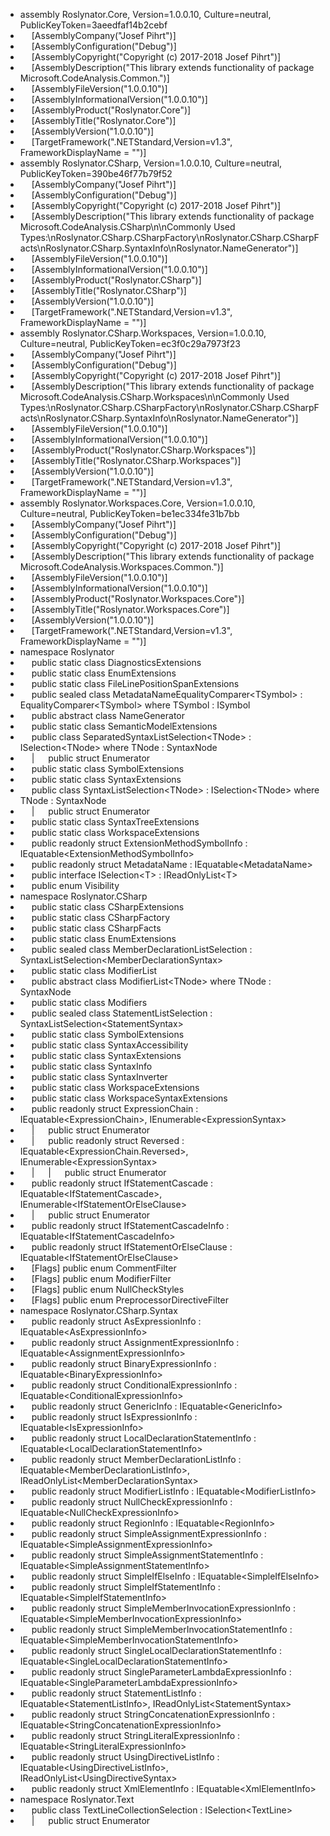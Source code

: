 * assembly Roslynator\.Core, Version=1\.0\.0\.10, Culture=neutral, PublicKeyToken=3aeedfaf14b2cebf
* &emsp; \[AssemblyCompany\("Josef Pihrt"\)\]
* &emsp; \[AssemblyConfiguration\("Debug"\)\]
* &emsp; \[AssemblyCopyright\("Copyright \(c\) 2017\-2018 Josef Pihrt"\)\]
* &emsp; \[AssemblyDescription\("This library extends functionality of package Microsoft\.CodeAnalysis\.Common\."\)\]
* &emsp; \[AssemblyFileVersion\("1\.0\.0\.10"\)\]
* &emsp; \[AssemblyInformationalVersion\("1\.0\.0\.10"\)\]
* &emsp; \[AssemblyProduct\("Roslynator\.Core"\)\]
* &emsp; \[AssemblyTitle\("Roslynator\.Core"\)\]
* &emsp; \[AssemblyVersion\("1\.0\.0\.10"\)\]
* &emsp; \[TargetFramework\("\.NETStandard,Version=v1\.3", FrameworkDisplayName = ""\)\]
* assembly Roslynator\.CSharp, Version=1\.0\.0\.10, Culture=neutral, PublicKeyToken=390be46f77b79f52
* &emsp; \[AssemblyCompany\("Josef Pihrt"\)\]
* &emsp; \[AssemblyConfiguration\("Debug"\)\]
* &emsp; \[AssemblyCopyright\("Copyright \(c\) 2017\-2018 Josef Pihrt"\)\]
* &emsp; \[AssemblyDescription\("This library extends functionality of package Microsoft\.CodeAnalysis\.CSharp\\n\\nCommonly Used Types:\\nRoslynator\.CSharp\.CSharpFactory\\nRoslynator\.CSharp\.CSharpFacts\\nRoslynator\.CSharp\.SyntaxInfo\\nRoslynator\.NameGenerator"\)\]
* &emsp; \[AssemblyFileVersion\("1\.0\.0\.10"\)\]
* &emsp; \[AssemblyInformationalVersion\("1\.0\.0\.10"\)\]
* &emsp; \[AssemblyProduct\("Roslynator\.CSharp"\)\]
* &emsp; \[AssemblyTitle\("Roslynator\.CSharp"\)\]
* &emsp; \[AssemblyVersion\("1\.0\.0\.10"\)\]
* &emsp; \[TargetFramework\("\.NETStandard,Version=v1\.3", FrameworkDisplayName = ""\)\]
* assembly Roslynator\.CSharp\.Workspaces, Version=1\.0\.0\.10, Culture=neutral, PublicKeyToken=ec3f0c29a7973f23
* &emsp; \[AssemblyCompany\("Josef Pihrt"\)\]
* &emsp; \[AssemblyConfiguration\("Debug"\)\]
* &emsp; \[AssemblyCopyright\("Copyright \(c\) 2017\-2018 Josef Pihrt"\)\]
* &emsp; \[AssemblyDescription\("This library extends functionality of package Microsoft\.CodeAnalysis\.CSharp\.Workspaces\\n\\nCommonly Used Types:\\nRoslynator\.CSharp\.CSharpFactory\\nRoslynator\.CSharp\.CSharpFacts\\nRoslynator\.CSharp\.SyntaxInfo\\nRoslynator\.NameGenerator"\)\]
* &emsp; \[AssemblyFileVersion\("1\.0\.0\.10"\)\]
* &emsp; \[AssemblyInformationalVersion\("1\.0\.0\.10"\)\]
* &emsp; \[AssemblyProduct\("Roslynator\.CSharp\.Workspaces"\)\]
* &emsp; \[AssemblyTitle\("Roslynator\.CSharp\.Workspaces"\)\]
* &emsp; \[AssemblyVersion\("1\.0\.0\.10"\)\]
* &emsp; \[TargetFramework\("\.NETStandard,Version=v1\.3", FrameworkDisplayName = ""\)\]
* assembly Roslynator\.Workspaces\.Core, Version=1\.0\.0\.10, Culture=neutral, PublicKeyToken=be1ec334fe31b7bb
* &emsp; \[AssemblyCompany\("Josef Pihrt"\)\]
* &emsp; \[AssemblyConfiguration\("Debug"\)\]
* &emsp; \[AssemblyCopyright\("Copyright \(c\) 2017\-2018 Josef Pihrt"\)\]
* &emsp; \[AssemblyDescription\("This library extends functionality of package Microsoft\.CodeAnalysis\.Workspaces\.Common\."\)\]
* &emsp; \[AssemblyFileVersion\("1\.0\.0\.10"\)\]
* &emsp; \[AssemblyInformationalVersion\("1\.0\.0\.10"\)\]
* &emsp; \[AssemblyProduct\("Roslynator\.Workspaces\.Core"\)\]
* &emsp; \[AssemblyTitle\("Roslynator\.Workspaces\.Core"\)\]
* &emsp; \[AssemblyVersion\("1\.0\.0\.10"\)\]
* &emsp; \[TargetFramework\("\.NETStandard,Version=v1\.3", FrameworkDisplayName = ""\)\]
* namespace Roslynator
* &emsp; public static class DiagnosticsExtensions
* &emsp; public static class EnumExtensions
* &emsp; public static class FileLinePositionSpanExtensions
* &emsp; public sealed class MetadataNameEqualityComparer\<TSymbol> : EqualityComparer\<TSymbol> where TSymbol : ISymbol
* &emsp; public abstract class NameGenerator
* &emsp; public static class SemanticModelExtensions
* &emsp; public class SeparatedSyntaxListSelection\<TNode> : ISelection\<TNode> where TNode : SyntaxNode
* &emsp; \| &emsp; public struct Enumerator
* &emsp; public static class SymbolExtensions
* &emsp; public static class SyntaxExtensions
* &emsp; public class SyntaxListSelection\<TNode> : ISelection\<TNode> where TNode : SyntaxNode
* &emsp; \| &emsp; public struct Enumerator
* &emsp; public static class SyntaxTreeExtensions
* &emsp; public static class WorkspaceExtensions
* &emsp; public readonly struct ExtensionMethodSymbolInfo : IEquatable\<ExtensionMethodSymbolInfo>
* &emsp; public readonly struct MetadataName : IEquatable\<MetadataName>
* &emsp; public interface ISelection\<T> : IReadOnlyList\<T>
* &emsp; public enum Visibility
* namespace Roslynator\.CSharp
* &emsp; public static class CSharpExtensions
* &emsp; public static class CSharpFactory
* &emsp; public static class CSharpFacts
* &emsp; public static class EnumExtensions
* &emsp; public sealed class MemberDeclarationListSelection : SyntaxListSelection\<MemberDeclarationSyntax>
* &emsp; public static class ModifierList
* &emsp; public abstract class ModifierList\<TNode> where TNode : SyntaxNode
* &emsp; public static class Modifiers
* &emsp; public sealed class StatementListSelection : SyntaxListSelection\<StatementSyntax>
* &emsp; public static class SymbolExtensions
* &emsp; public static class SyntaxAccessibility
* &emsp; public static class SyntaxExtensions
* &emsp; public static class SyntaxInfo
* &emsp; public static class SyntaxInverter
* &emsp; public static class WorkspaceExtensions
* &emsp; public static class WorkspaceSyntaxExtensions
* &emsp; public readonly struct ExpressionChain : IEquatable\<ExpressionChain>, IEnumerable\<ExpressionSyntax>
* &emsp; \| &emsp; public struct Enumerator
* &emsp; \| &emsp; public readonly struct Reversed : IEquatable\<ExpressionChain\.Reversed>, IEnumerable\<ExpressionSyntax>
* &emsp; \| &emsp; \| &emsp; public struct Enumerator
* &emsp; public readonly struct IfStatementCascade : IEquatable\<IfStatementCascade>, IEnumerable\<IfStatementOrElseClause>
* &emsp; \| &emsp; public struct Enumerator
* &emsp; public readonly struct IfStatementCascadeInfo : IEquatable\<IfStatementCascadeInfo>
* &emsp; public readonly struct IfStatementOrElseClause : IEquatable\<IfStatementOrElseClause>
* &emsp; \[Flags\] public enum CommentFilter
* &emsp; \[Flags\] public enum ModifierFilter
* &emsp; \[Flags\] public enum NullCheckStyles
* &emsp; \[Flags\] public enum PreprocessorDirectiveFilter
* namespace Roslynator\.CSharp\.Syntax
* &emsp; public readonly struct AsExpressionInfo : IEquatable\<AsExpressionInfo>
* &emsp; public readonly struct AssignmentExpressionInfo : IEquatable\<AssignmentExpressionInfo>
* &emsp; public readonly struct BinaryExpressionInfo : IEquatable\<BinaryExpressionInfo>
* &emsp; public readonly struct ConditionalExpressionInfo : IEquatable\<ConditionalExpressionInfo>
* &emsp; public readonly struct GenericInfo : IEquatable\<GenericInfo>
* &emsp; public readonly struct IsExpressionInfo : IEquatable\<IsExpressionInfo>
* &emsp; public readonly struct LocalDeclarationStatementInfo : IEquatable\<LocalDeclarationStatementInfo>
* &emsp; public readonly struct MemberDeclarationListInfo : IEquatable\<MemberDeclarationListInfo>, IReadOnlyList\<MemberDeclarationSyntax>
* &emsp; public readonly struct ModifierListInfo : IEquatable\<ModifierListInfo>
* &emsp; public readonly struct NullCheckExpressionInfo : IEquatable\<NullCheckExpressionInfo>
* &emsp; public readonly struct RegionInfo : IEquatable\<RegionInfo>
* &emsp; public readonly struct SimpleAssignmentExpressionInfo : IEquatable\<SimpleAssignmentExpressionInfo>
* &emsp; public readonly struct SimpleAssignmentStatementInfo : IEquatable\<SimpleAssignmentStatementInfo>
* &emsp; public readonly struct SimpleIfElseInfo : IEquatable\<SimpleIfElseInfo>
* &emsp; public readonly struct SimpleIfStatementInfo : IEquatable\<SimpleIfStatementInfo>
* &emsp; public readonly struct SimpleMemberInvocationExpressionInfo : IEquatable\<SimpleMemberInvocationExpressionInfo>
* &emsp; public readonly struct SimpleMemberInvocationStatementInfo : IEquatable\<SimpleMemberInvocationStatementInfo>
* &emsp; public readonly struct SingleLocalDeclarationStatementInfo : IEquatable\<SingleLocalDeclarationStatementInfo>
* &emsp; public readonly struct SingleParameterLambdaExpressionInfo : IEquatable\<SingleParameterLambdaExpressionInfo>
* &emsp; public readonly struct StatementListInfo : IEquatable\<StatementListInfo>, IReadOnlyList\<StatementSyntax>
* &emsp; public readonly struct StringConcatenationExpressionInfo : IEquatable\<StringConcatenationExpressionInfo>
* &emsp; public readonly struct StringLiteralExpressionInfo : IEquatable\<StringLiteralExpressionInfo>
* &emsp; public readonly struct UsingDirectiveListInfo : IEquatable\<UsingDirectiveListInfo>, IReadOnlyList\<UsingDirectiveSyntax>
* &emsp; public readonly struct XmlElementInfo : IEquatable\<XmlElementInfo>
* namespace Roslynator\.Text
* &emsp; public class TextLineCollectionSelection : ISelection\<TextLine>
* &emsp; \| &emsp; public struct Enumerator
